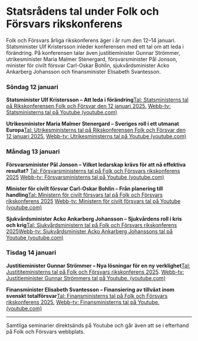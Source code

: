# Statsrådens tal under Folk och Försvars rikskonferens

Folk och Försvars årliga rikskonferens äger i år rum den 12–14 januari. Statsminister Ulf Kristersson inleder konferensen med ett tal om att leda i förändring. På konferensen talar även justitieminister Gunnar Strömmer, utrikesminister Maria Malmer Stenergard, försvarsminister Pål Jonson, minister för civilt försvar Carl-Oskar Bohlin, sjukvårdsminister Acko Ankarberg Johansson och finansminister Elisabeth Svantesson.

### Söndag 12 januari

**Statsminister Ulf Kristersson – Att leda i förändring**[Tal: Statsministerns tal på Rikskonferensen Folk och Försvar den 12 januari 2025.](/tal/2025/01/statsministerns-tal-pa-folk-och-forsvars-rikskonferens-i-salen/)
[Webb-tv: Statsministerns tal på Youtube (youtube.com)](https://www.youtube.com/watch?v=De03stFSYgU)

**Utrikesminister Maria Malmer Stenergard – Sveriges roll i ett utmanat Europa**[Tal: Utrikesministerns tal på Rikskonferensen Folk och Försvar den 12 januari 2025.](/tal/2025/01/utrikesministerns-tal-pa-folk-och-forsvars-rikskonferens-i-salen/)
[Webb-tv: Utrikesministerns tal på Youtube (youtube.com)](https://www.youtube.com/watch?v=vG_YR_hQnL0)

### Måndag 13 januari

**Försvarsminister Pål Jonson – Vilket ledarskap krävs för att nå effektiva resultat?**
[Tal: Försvarsministerns tal på Folk och Försvars rikskonferens 2025](/tal/2025/01/forsvarsministerns-tal-pa-folk-och-forsvars-rikskonferens-2025/)
[Webb-tv: Försvarsministerns tal på Youtube (youtube.com)](https://www.youtube.com/watch?v=5eERpT69_wg&list=PLolutWzr0WOdl5j0pf16Nzl7WnFdGG4wC&index=2)

**Minister för civilt försvar Carl-Oskar Bohlin – Från planering till handling**[Tal: Ministern för civilt försvars tal på Folk och Försvars rikskonferens 2025](/tal/2025/01/tal-av-minister-for-civilt-forsvar-carl-oskar-bohlin-pa-folk-och-forsvars-rikskonferens-2025/)
[Webb-tv: Ministern för civilt försvars tal på Youtube (youtube.com)](https://www.youtube.com/watch?v=j7f6fcVf43c)

**Sjukvårdsminister Acko Ankarberg Johansson – Sjukvårdens roll i kris och krig**[Tal: Sjukvårdsministern tal på Folk och Försvars rikskonferens 2025](/tal/2025/01/sjukvardsministern-tal-pa-folk-och-forsvars-rikskonferens-2025/)[Webb-tv: Sjukvårdsminister Acko Ankarberg Johanssons tal på Youtube (youtube.com)](https://www.youtube.com/watch?v=v9seSprnFP0)

### Tisdag 14 januari

**Justitieminister Gunnar Strömmer – Nya lösningar för en ny verklighet**[Tal: Justititeministerns tal på Folk och Försvars rikskonferens 2025](/tal/2025/01/anforande-av-justitieminister-gunnar-strommer-vid-folk-och-forsvars-rikskonferens-den-14-januari-2025/).
[Webb-tv: Justitieminister Gunnar Strömmers tal på Youtube. (youtube.com)](https://www.youtube.com/watch?v=126-UnEZQeY)

**Finansminister Elisabeth Svantesson – Finansiering av tillväxt inom svenskt totalförsvar**[Tal: Finansministerns tal på Folk och Försvars rikskonferens 2025.](/tal/2025/01/finansministerns-tal-pa-folk-och-forsvars-rikskonferens-2025/)
[Webb-tv: Finansministerns tal på Youtube. (youtube.com)](https://www.youtube.com/watch?v=xgOQnUHx7F0)

---

Samtliga seminarier direktsänds på Youtube och går även att se i efterhand på Folk och Försvars webbplats.
